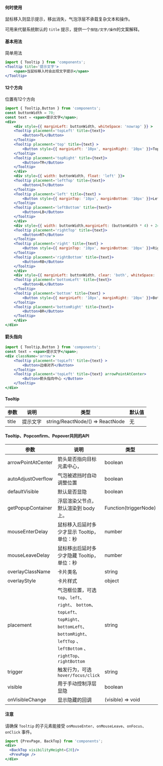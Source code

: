 
<!-- # [Tooltip](http://naotu.baidu.com/file/31da15d78e14d807c75299d5f34fcbae?token=2da0729ca523eb90) -->

#### **何时使用**

鼠标移入则显示提示，移出消失，气泡浮层不承载复杂文本和操作。

可用来代替系统默认的 `title` 提示，提供一个`按钮/文字/操作`的文案解释。

#### **基本用法**
简单用法
```jsx
import { Tooltip } from 'components';
<Tooltip title='提示文字'>
    <span>当鼠标移入时会出现文字提示</span>
</Tooltip>
```

#### **12个方向**
位置有12个方向
```jsx
import { Tooltip,Button } from 'components';
const buttonWidth = 70;
const text = <span>提示文字</span>;
<div>
    <div style={{ marginLeft: buttonWidth, whiteSpace: 'nowrap' }} >
    <Tooltip placement='topLeft' title={text}>
        <Button>TL</Button>
    </Tooltip>
    <Tooltip placement='top' title={text} >
        <Button style={{ marginLeft: '10px', marginRight: '10px' }}>Top</Button>
    </Tooltip>
    <Tooltip placement='topRight' title={text}>
        <Button>TR</Button>
    </Tooltip>
    </div>
    <div style={{ width: buttonWidth, float: 'left' }}>
    <Tooltip placement='leftTop' title={text}>
        <Button>LT</Button>
    </Tooltip>
    <Tooltip placement='left' title={text} >
        <Button style={{ marginTop: '10px', marginBottom: '10px' }}>Left</Button>
    </Tooltip>
    <Tooltip placement='leftBottom' title={text}>
        <Button>LB</Button>
    </Tooltip>
    </div>
    <div style={{ width: buttonWidth,marginLeft: (buttonWidth * 4) + 24 }}>
    <Tooltip placement='rightTop' title={text}>
        <Button>RT</Button>
    </Tooltip>
    <Tooltip placement='right' title={text} >
        <Button style={{ marginTop: '10px', marginBottom: '10px' }}>Right</Button>
    </Tooltip>
    <Tooltip placement='rightBottom' title={text}>
        <Button>RB</Button>
    </Tooltip>
    </div>
    <div style={{ marginLeft: buttonWidth, clear: 'both', whiteSpace: 'nowrap' }}>
    <Tooltip placement='bottomLeft' title={text}>
        <Button>BL</Button>
    </Tooltip>
    <Tooltip placement='bottom' title={text} >
        <Button style={{ marginLeft: '10px', marginRight: '10px' }}>Bottom</Button>
    </Tooltip>
    <Tooltip placement='bottomRight' title={text}>
        <Button>BR</Button>
    </Tooltip>
    </div>
</div>
```

#### **箭头指向**
```jsx
import { Tooltip,Button } from 'components';
const text = <span>提示文字</span>;
<div className='arrow'>
    <Tooltip placement='topLeft' title={text} >
        <Button>边缘对齐</Button>
    </Tooltip>
    <Tooltip placement='topLeft' title={text} arrowPointAtCenter>
        <Button>箭头指向中心 </Button>
    </Tooltip>
</div>
```

#### **Tooltip**

| 参数 | 说明 | 类型 | 默认值 |
| --- | --- | --- | --- |
| title | 提示文字 | string/ReactNode/() => ReactNode | 无 |

#### **Tooltip、Popconfirm、Popover共同的API**

| 参数 | 说明 | 类型 | 默认值 |
| --- | --- | --- | --- |
| arrowPointAtCenter | 箭头是否指向目标元素中心，| boolean | `false` |
| autoAdjustOverflow | 气泡被遮挡时自动调整位置 | boolean | `true` |
| defaultVisible | 默认是否显隐 | boolean | false |
| getPopupContainer | 浮层渲染父节点，默认渲染到 body 上。| Function(triggerNode) | () => document.body |
| mouseEnterDelay | 鼠标移入后延时多少才显示 Tooltip，单位：秒 | number | 0 |
| mouseLeaveDelay | 鼠标移出后延时多少才隐藏 Tooltip，单位：秒 | number | 0.1 |
| overlayClassName | 卡片类名 | string | 无 |
| overlayStyle | 卡片样式 | object | 无 |
| placement | 气泡框位置，可选 `top`、`left`、 `right`、 `bottom`、 `topLeft`、 `topRight`、 `bottomLeft`、 `bottomRight`、 `leftTop` 、`leftBottom` 、`rightTop`、 `rightBottom` | string | top |
| trigger | 触发行为，可选 `hover/focus/click` | string | hover |
| visible | 用于手动控制浮层显隐 | boolean | false |
| onVisibleChange | 显示隐藏的回调 | (visible) => void | 无 |


#### **注意**

请确保 `Tooltip` 的子元素能接受 `onMouseEnter`、`onMouseLeave`、`onFocus`、`onClick` 事件。


```jsx noeditor
import {PrevPage, BackTop} from 'components';
<div>
  <BackTop visibilityHeight={20}/>
  <PrevPage />
</div>
```
